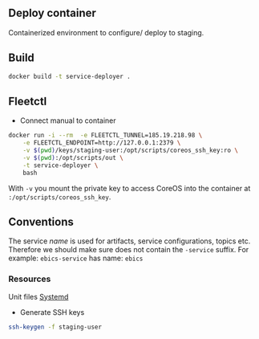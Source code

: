 ## Deploy container
Containerized environment to configure/ deploy to staging.

## Build
~~~bash
docker build -t service-deployer .
~~~
## Fleetctl

* Connect manual to container
~~~bash
docker run -i --rm  -e FLEETCTL_TUNNEL=185.19.218.98 \
    -e FLEETCTL_ENDPOINT=http://127.0.0.1:2379 \
    -v $(pwd)/keys/staging-user:/opt/scripts/coreos_ssh_key:ro \
    -v $(pwd):/opt/scripts/out \
    -t service-deployer \
    bash
~~~
With `-v` you mount the private key to access CoreOS into the container at `:/opt/scripts/coreos_ssh_key`.

 
## Conventions
The service *name* is used for artifacts, service configurations, topics etc. Therefore we should make sure does not contain the `-service` suffix. For example: `ebics-service` has name: `ebics`

### Resources
Unit files [Systemd](http://www.freedesktop.org/software/systemd/man/systemd.unit.html)

* Generate SSH keys
~~~bash
ssh-keygen -f staging-user
~~~
